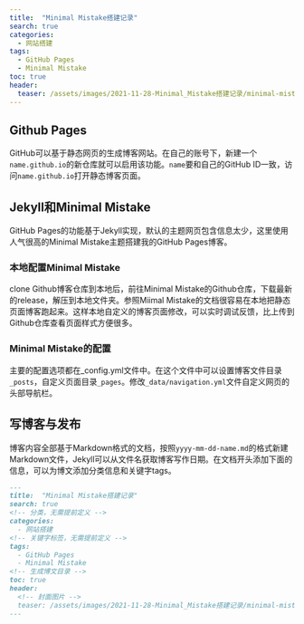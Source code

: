 ```yaml
---
title:  "Minimal Mistake搭建记录"
search: true
categories:
  - 网站搭建
tags:
  - GitHub Pages
  - Minimal Mistake
toc: true
header:
  teaser: /assets/images/2021-11-28-Minimal_Mistake搭建记录/minimal-mistakes-jekyll-theme.webp
---
```


## Github Pages

GitHub可以基于静态网页的生成博客网站。在自己的账号下，新建一个`name.github.io`的新仓库就可以启用该功能。`name`要和自己的GitHub ID一致，访问`name.github.io`打开静态博客页面。

## Jekyll和Minimal Mistake

GitHub Pages的功能基于Jekyll实现，默认的主题网页包含信息太少，这里使用人气很高的Minimal Mistake主题搭建我的GitHub Pages博客。

### 本地配置Minimal Mistake

clone Github博客仓库到本地后，前往Minimal Mistake的Github仓库，下载最新的release，解压到本地文件夹。参照Miimal Mistake的文档很容易在本地把静态页面博客跑起来。这样本地自定义的博客页面修改，可以实时调试反馈，比上传到Github仓库查看页面样式方便很多。

### Minimal Mistake的配置

主要的配置选项都在_config.yml文件中。在这个文件中可以设置博客文件目录`_posts`，自定义页面目录`_pages`。修改`_data/navigation.yml`文件自定义网页的头部导航栏。

## 写博客与发布

博客内容全部基于Markdown格式的文档，按照`yyyy-mm-dd-name.md`的格式新建Markdown文件，Jekyll可以从文件名获取博客写作日期。在文档开头添加下面的信息，可以为博文添加分类信息和关键字tags。

```markdown
---
title:  "Minimal Mistake搭建记录"
search: true
<!-- 分类，无需提前定义 -->
categories:
  - 网站搭建
<!-- 关键字标签，无需提前定义 -->
tags:
  - GitHub Pages
  - Minimal Mistake
<!-- 生成博文目录 -->
toc: true
header:
  <!-- 封面图片 -->
  teaser: /assets/images/2021-11-28-Minimal_Mistake搭建记录/minimal-mistakes-jekyll-theme.webp
---
```
